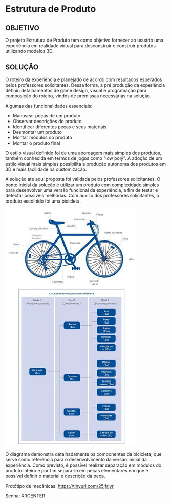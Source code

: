 # Estrutura de Produto

## OBJETIVO

O projeto Estrutura de Produto tem como objetivo fornecer ao usuário uma experiência em realidade virtual para desconstruir e construir produtos utilizando modelos 3D.

## SOLUÇÃO

O roteiro da experiência é planejado de acordo com resultados esperados pelos professores solicitantes. Dessa forma, a pré produção da experiência definiu detalhamentos de game design, visual e programação para composição do roteiro, vindos de premissas necessárias na solução.

Algumas das funcionalidades essenciais:
- Manusear peças de um produto
- Observar descrições do produto
- Identificar diferentes peças e seus materiais
- Desmontar um produto
- Montar módulos do produto
- Montar o produto final

O estilo visual definido foi de uma abordagem mais simples dos produtos, também conhecida em termos de jogos como "low poly". A adoção de um estilo visual mais simples possibilita a produção autonoma dos produtos em 3D e mais facilidade na customização.

A solução até aqui proposta foi validada pelos professores solicitantes. O ponto inicial da solução é utilizar um produto com complexidade simples para desenvolver uma versão funcional da experiência, a fim de testar e detectar possíveis melhorias. Com auxílio dos professores solicitantes, o produto escolhido foi uma bicicleta.

![alt text](Docs/img/545698.png)

 O diagrama demonstra detalhadamente os componentes da bicicleta, que serve como referência para o desenvolvimento da versão inicial da experiência. Como previsto, é possível realizar separação em módulos do produto inteiro e por fim separá-lo em peças elementares em que é possível definir o material e descrição da peça.

Protótipo de mecânicas: https://tinyurl.com/25jfrjyr

Senha: XRCENTER